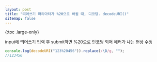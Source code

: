```yaml
---
layout: post
title: "띄어쓰기 파라마터가 %20으로 바뀔 때, 디코딩. decodeURI()"
sitemap: false
---
```


{:toc .large-only}

input에 띄어쓰기 입력 후 submit하면 %20으로 인코딩 되어 에러가 나는 현상 수정

```js
console.log(decodeURI("123%20456")).replace(/\D/g, "");
//123456
```
